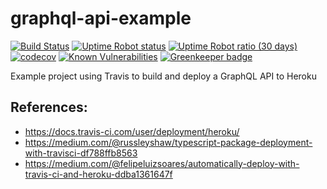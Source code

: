 # graphql-api-example 
[![Build Status](https://travis-ci.com/ctyas/graphql-api-example.svg?branch=master)](https://travis-ci.com/ctyas/graphql-api-example)
[![Uptime Robot status](https://img.shields.io/uptimerobot/status/m782406540-5fefc98a75da415947275844.svg)](https://stats.uptimerobot.com/XMR61iQVA)
[![Uptime Robot ratio (30 days)](https://img.shields.io/uptimerobot/ratio/m782406540-5fefc98a75da415947275844.svg)](https://stats.uptimerobot.com/XMR61iQVA)
<br>
[![codecov](https://codecov.io/gh/ctyas/graphql-api-example/branch/master/graph/badge.svg)](https://codecov.io/gh/ctyas/graphql-api-example)
[![Known Vulnerabilities](https://snyk.io/test/github/ctyas/graphql-api-example/badge.svg?targetFile=package.json)](https://snyk.io/test/github/ctyas/graphql-api-example?targetFile=package.json) [![Greenkeeper badge](https://badges.greenkeeper.io/ctyas/graphql-api-example.svg)](https://greenkeeper.io/)

Example project using Travis to build and deploy a GraphQL API to Heroku

## References:

* <https://docs.travis-ci.com/user/deployment/heroku/>
* <https://medium.com/@russleyshaw/typescript-package-deployment-with-travisci-df788ffb8563>
* <https://medium.com/@felipeluizsoares/automatically-deploy-with-travis-ci-and-heroku-ddba1361647f>
